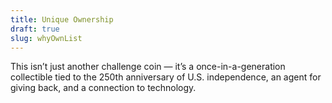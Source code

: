```yaml
---
title: Unique Ownership
draft: true
slug: whyOwnList
---
```


This isn’t just another challenge coin — it’s a once-in-a-generation collectible tied to the 250th anniversary of U.S. independence, an agent for giving back, and a connection to technology.